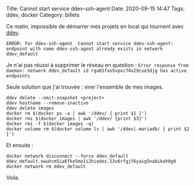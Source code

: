 Title: Cannot start service ddev-ssh-agent
Date: 2020-09-15 14:47
Tags: ddev, docker
Category: billets

Ce matin, impossible de démarrer mes projets en local qui tournent avec [ddev](https://ddev.readthedocs.io/en/stable/).

```
ERROR: for ddev-ssh-agent  Cannot start service ddev-ssh-agent: endpoint with name ddev-ssh-agent already exists in network ddev_default
```

Je n'ai pas réussi à supprimer le réseau en question : `Error response from daemon: network ddev_default id rga81fxo5vpxc74v29cue3djg has active endpoints`

Seule solution que j'ai trouvée : virer l'ensemble de mes images.

```
ddev delete --omit-snapshot <project>
ddev hostname --remove-inactive
ddev delete images
docker rm $(docker ps -a | awk '/ddev/ { print $1 }')
docker rmi $(docker images | awk '/ddev/ {print $3}')
docker rmi -f $(docker images -q)
docker volume rm $(docker volume ls | awk '/ddev|-mariadb/ { print $2 }')
```

Et ensuite :

```
docker network disconnect --force ddev_default ddev_default.owuhcm5ia6fke5mo1i2hiedes.53v6rfgjf6yaig5nabikoh0g0
docker network rm ddev_default
```

Voila.
